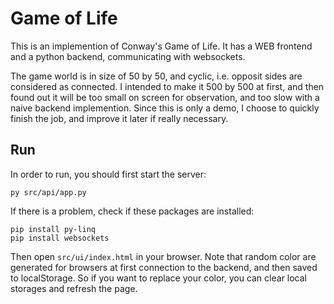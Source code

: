 # Game of Life

This is an implemention of Conway's Game of Life. It has a WEB frontend and a python backend, communicating with websockets.


The game world is in size of 50 by 50, and cyclic, i.e. opposit sides are considered as connected. I intended to make it 500 by 500 at first, and then found out it will be too small on screen for observation, and too slow with a naive backend implemention. Since this is only a demo, I choose to quickly finish the job, and improve it later if really necessary. 


## Run

In order to run, you should first start the server:

    py src/api/app.py

If there is a problem, check if these packages are installed:

    pip install py-linq
    pip install websockets

Then open `src/ui/index.html` in your browser. Note that random color are generated for browsers at first connection to the backend, and then saved to localStorage. So if you want to replace your color, you can clear local storages and refresh the page.
